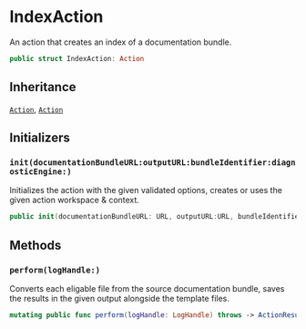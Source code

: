 # IndexAction

An action that creates an index of a documentation bundle.

``` swift
public struct IndexAction: Action 
```

## Inheritance

[`Action`](/Action), [`Action`](/Action)

## Initializers

### `init(documentationBundleURL:outputURL:bundleIdentifier:diagnosticEngine:)`

Initializes the action with the given validated options, creates or uses the given action workspace & context.

``` swift
public init(documentationBundleURL: URL, outputURL:URL, bundleIdentifier: String, diagnosticEngine: DiagnosticEngine = .init()) throws
```

## Methods

### `perform(logHandle:)`

Converts each eligable file from the source documentation bundle,
saves the results in the given output alongside the template files.

``` swift
mutating public func perform(logHandle: LogHandle) throws -> ActionResult 
```
